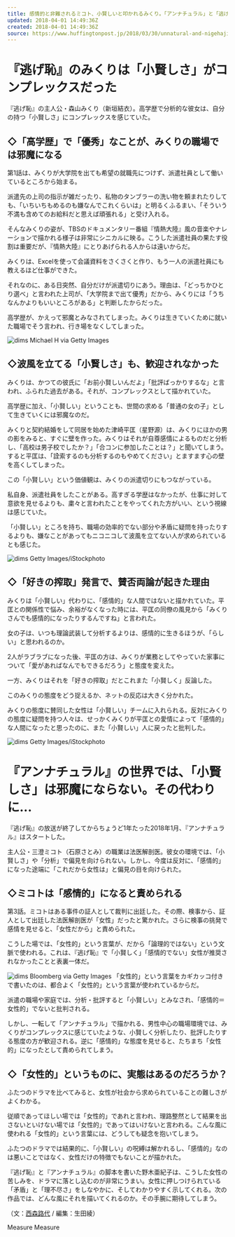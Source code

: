 ```yaml
---
title: 感情的と非難されるミコト、小賢しいと叩かれるみくり。「アンナチュラル」と「逃げ恥」の女性像
updated: 2018-04-01 14:49:36Z
created: 2018-04-01 14:49:36Z
source: https://www.huffingtonpost.jp/2018/03/30/unnatural-and-nigehaji_a_23398676/
---
```


# 『逃げ恥』のみくりは「小賢しさ」がコンプレックスだった

『逃げ恥』の主人公・森山みくり（新垣結衣）。高学歴で分析的な彼女は、自分の持つ「小賢しさ」にコンプレックスを感じていた。

## ◇「高学歴」で「優秀」なことが、みくりの職場では邪魔になる

第1話は、みくりが大学院を出ても希望の就職先につけず、派遣社員として働いているところから始まる。

派遣先の上司の指示が雑だったり、私物のタンブラーの洗い物を頼まれたりしても、「いちいちもめるのも嫌なんでこれくらいは」と明るくふるまい、「そういう不満も含めてのお給料だと思えば頑張れる」と受け入れる。

そんなみくりの姿が、TBSのドキュメンタリー番組『情熱大陸』風の音楽やナレーションで描かれる様子は非常にシニカルに映る。こうした派遣社員の果たす役割は重要だが、『情熱大陸』にとりあげられる人からは遠いからだ。

みくりは、Excelを使って会議資料をさくさくと作り、もう一人の派遣社員にも教えるほど仕事ができた。

それなのに、ある日突然、自分だけが派遣切りにあう。理由は、「どっちかひとり選べ」と言われた上司が、「大学院まで出て優秀」だから、みくりには「うちなんかよりもいいところがある」と判断したからだった。

高学歴が、かえって邪魔とみなされてしまった。みくりは生きていくために就いた職場でそう言われ、行き場をなくしてしまった。

![dims](../_resources/dims-9)
Michael H via Getty Images

## ◇波風を立てる「小賢しさ」も、歓迎されなかった

みくりは、かつての彼氏に「お前小賢しいんだよ」「批評ばっかりするな」と言われ、ふられた過去がある。それが、コンプレックスとして描かれていた。

高学歴に加え、「小賢しい」ということも、世間の求める「普通の女の子」として生きていくには邪魔なのだ。

みくりと契約結婚をして同居を始めた津崎平匡（星野源）は、みくりにほかの男の影をみると、すぐに壁を作った。みくりはそれが自尊感情によるものだと分析し、「高校は男子校でしたか？」「合コンに参加したことは？」と聞いてしまう。すると平匡は、「詮索するのも分析するのもやめてください」とますます心の壁を高くしてしまった。

この「小賢しい」という価値観は、みくりの派遣切りにもつながっている。

私自身、派遣社員をしたことがある。高すぎる学歴はなかったが、仕事に対して意欲を見せるよりも、粛々と言われたことをやってくれた方がいい、という視線は感じていた。

「小賢しい」ところを持ち、職場の効率的でない部分や矛盾に疑問を持ったりするよりも、嫌なことがあってもニコニコして波風を立てない人が求められているとも感じた。

![dims](../_resources/dims-8)
Getty Images/iStockphoto

## ◇「好きの搾取」発言で、賛否両論が起きた理由

みくりは「小賢しい」代わりに、「感情的」な人間ではないと描かれていた。平匡との関係性で悩み、余裕がなくなった時には、平匡の同僚の風見から「みくりさんでも感情的になったりするんですね」と言われた。

女の子は、いつも理論武装して分析するよりは、感情的に生きるほうが、「らしい」と思われるのか。

2人がラブラブになった後、平匡の方は、みくりが業務としてやっていた家事について「愛があればなんでもできるだろう」と態度を変えた。

一方、みくりはそれを「好きの搾取」だとこれまた「小賢しく」反論した。

このみくりの態度をどう捉えるか、ネットの反応は大きく分かれた。

みくりの態度に賛同した女性は「小賢しい」チームに入れられる。反対にみくりの態度に疑問を持つ人々は、せっかくみくりが平匡との愛情によって「感情的」な人間になったと思ったのに、また「小賢しい」人に戻ったと批判した。

![dims](../_resources/dims-11)
Getty Images/iStockphoto

# 『アンナチュラル』の世界では、「小賢しさ」は邪魔にならない。その代わりに...

『逃げ恥』の放送が終了してからちょうど1年たった2018年1月、『アンナチュラル』はスタートした。

主人公・三澄ミコト（石原さとみ）の職業は法医解剖医。彼女の環境では、「小賢しさ」や「分析」で偏見を向けられない。しかし、今度は反対に、「感情的」になった途端に「これだから女性は」と偏見の目を向けられた。

## ◇ミコトは「感情的」になると責められる

第3話。ミコトはある事件の証人として裁判に出廷した。その際、検事から、証人として出廷した法医解剖医が「女性」だったと驚かれた。さらに検事の挑発で感情を見せると、「女性だから」と責められた。

こうした場では、「女性的」という言葉が、だから「論理的ではない」という文脈で使われる。これは、『逃げ恥』で「小賢しく」「感情的でない」女性が推奨されなかったことと表裏一体だ。

![dims](../_resources/dims-10)
Bloomberg via Getty Images
「女性的」という言葉をカギカッコ付きで書いたのは、都合よく「女性的」という言葉が使われているからだ。

派遣の職場や家庭では、分析・批評すると「小賢しい」とみなされ、「感情的＝女性的」でないと批判される。

しかし、一転して「アンナチュラル」で描かれる、男性中心の職場環境では、みくりがコンプレックスに感じていたような、小賢しく分析したり、批評したりする態度の方が歓迎される。逆に「感情的」な態度を見せると、たちまち「女性的」になったとして責められてしまう。

## ◇「女性的」というものに、実態はあるのだろうか？

ふたつのドラマを比べてみると、女性が社会から求められていることの難しさがよくわかる。

従順であってほしい場では「女性的」であれと言われ、理路整然として結果を出さないといけない場では「女性的」であってはいけないと言われる。こんな風に使われる「女性的」という言葉には、どうしても疑念を抱いてしまう。

ふたつのドラマでは結果的に、「小賢しい」の呪縛は解かれるし、「感情的」なのは悪いことではなく、女性だけの特徴でもないことが描かれた。

『逃げ恥』と『アンナチュラル』の脚本を書いた野木亜紀子は、こうした女性の苦しみを、ドラマに落とし込むのが非常にうまい。女性に押しつけられている「矛盾」と「理不尽さ」をしなやかに、そしてわかりやすく示してくれる。次の作品では、どんな風にそれを描いてくれるのか。その手腕に期待してしまう。

（文：[西森路代](https://twitter.com/mijiyooon) / 編集：生田綾）

Measure
Measure